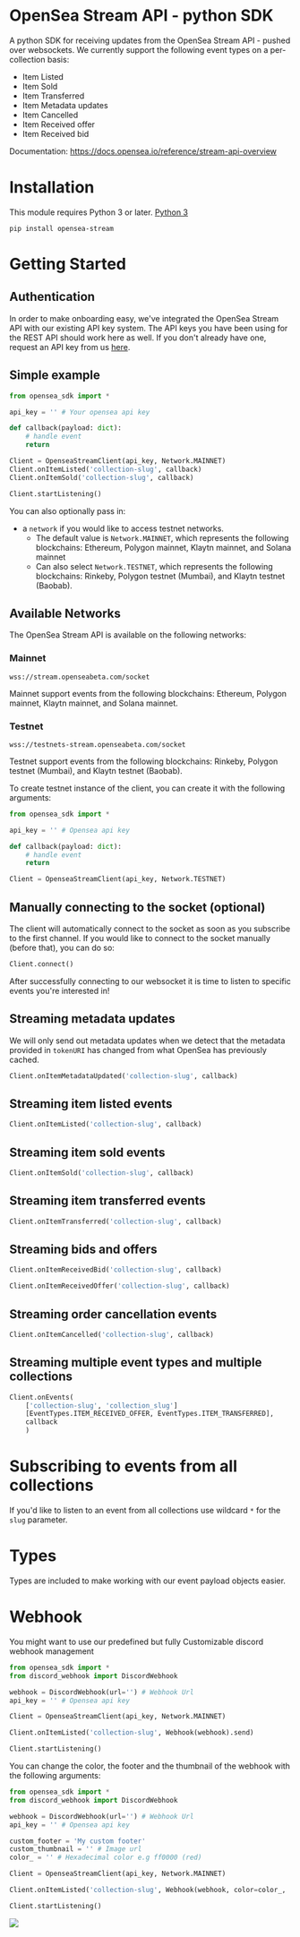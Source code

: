 # OpenSea Stream API - python SDK

A python SDK for receiving updates from the OpenSea Stream API - pushed over websockets. We currently support the following event types on a per-collection basis:

- Item Listed
- Item Sold
- Item Transferred
- Item Metadata updates
- Item Cancelled
- Item Received offer
- Item Received bid


Documentation: https://docs.opensea.io/reference/stream-api-overview

# Installation
This module requires Python 3 or later. 
[Python 3](https://www.python.org/downloads/)

```
pip install opensea-stream
```

# Getting Started

## Authentication

In order to make onboarding easy, we've integrated the OpenSea Stream API with our existing API key system. The API keys you have been using for the REST API should work here as well. If you don't already have one, request an API key from us [here](https://docs.opensea.io/reference/request-an-api-key).

## Simple example

```python
from opensea_sdk import *

api_key = '' # Your opensea api key

def callback(payload: dict):
    # handle event
    return

Client = OpenseaStreamClient(api_key, Network.MAINNET)
Client.onItemListed('collection-slug', callback)
Client.onItemSold('collection-slug', callback)

Client.startListening()
```

You can also optionally pass in:

- a `network` if you would like to access testnet networks.
    - The default value is `Network.MAINNET`, which represents the following blockchains: Ethereum, Polygon mainnet, Klaytn mainnet, and Solana mainnet
    - Can also select `Network.TESTNET`, which represents the following blockchains: Rinkeby, Polygon testnet (Mumbai), and Klaytn testnet (Baobab).


## Available Networks

The OpenSea Stream API is available on the following networks:

### Mainnet

`wss://stream.openseabeta.com/socket`

Mainnet support events from the following blockchains: Ethereum, Polygon mainnet, Klaytn mainnet, and Solana mainnet.

### Testnet

`wss://testnets-stream.openseabeta.com/socket`

Testnet support events from the following blockchains: Rinkeby, Polygon testnet (Mumbai), and Klaytn testnet (Baobab).

To create testnet instance of the client, you can create it with the following arguments:

```python
from opensea_sdk import *

api_key = '' # Opensea api key

def callback(payload: dict):
    # handle event
    return

Client = OpenseaStreamClient(api_key, Network.TESTNET)

```

## Manually connecting to the socket (optional)

The client will automatically connect to the socket as soon as you subscribe to the first channel.
If you would like to connect to the socket manually (before that), you can do so:

```python
Client.connect()
```

After successfully connecting to our websocket it is time to listen to specific events you're interested in!

## Streaming metadata updates

We will only send out metadata updates when we detect that the metadata provided in `tokenURI` has changed from what OpenSea has previously cached.

```python
Client.onItemMetadataUpdated('collection-slug', callback)
```

## Streaming item listed events

```python
Client.onItemListed('collection-slug', callback)
```

## Streaming item sold events

```python
Client.onItemSold('collection-slug', callback)
```

## Streaming item transferred events

```python
Client.onItemTransferred('collection-slug', callback)
```

## Streaming bids and offers

```python
Client.onItemReceivedBid('collection-slug', callback)

Client.onItemReceivedOffer('collection-slug', callback)
```

## Streaming order cancellation events

```python
Client.onItemCancelled('collection-slug', callback)
```

## Streaming multiple event types and multiple collections

```python
Client.onEvents(
    ['collection-slug', 'collection_slug']
    [EventTypes.ITEM_RECEIVED_OFFER, EventTypes.ITEM_TRANSFERRED],
    callback
    )
```


# Subscribing to events from all collections

If you'd like to listen to an event from all collections use wildcard `*` for the `slug` parameter.

# Types

Types are included to make working with our event payload objects easier.

# Webhook

You might want to use our predefined but fully Customizable discord webhook management 

```python
from opensea_sdk import *
from discord_webhook import DiscordWebhook

webhook = DiscordWebhook(url='') # Webhook Url
api_key = '' # Opensea api key

Client = OpenseaStreamClient(api_key, Network.MAINNET)

Client.onItemListed('collection-slug', Webhook(webhook).send)

Client.startListening()

```

You can change the color, the footer and the thumbnail of the webhook with the following arguments: 

```python
from opensea_sdk import *
from discord_webhook import DiscordWebhook

webhook = DiscordWebhook(url='') # Webhook Url
api_key = '' # Opensea api key

custom_footer = 'My custom footer'
custom_thumbnail = '' # Image url
color_ = '' # Hexadecimal color e.g ff0000 (red)

Client = OpenseaStreamClient(api_key, Network.MAINNET)

Client.onItemListed('collection-slug', Webhook(webhook, color=color_,     thumbnail=custom_thumbnail, footer=custom_footer).send)

Client.startListening()
```

![](https://cdn.discordapp.com/attachments/1013403923782049942/1013843703921655919/unknown.png)
